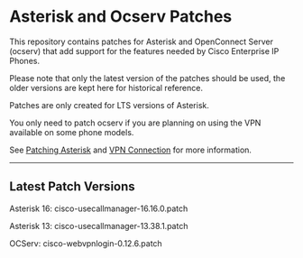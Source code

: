 # Asterisk and Ocserv Patches

This repository contains patches for Asterisk and OpenConnect Server
(ocserv) that add support for the features needed by Cisco Enterprise
IP Phones.

Please note that only the latest version of the patches should be used,
the older versions are kept here for historical reference.

Patches are only created for LTS versions of Asterisk.

You only need to patch ocserv if you are planning on using the VPN
available on some phone models.

See [Patching Asterisk](http://usecallmanager.nz/patching-asterisk.html)
and [VPN Connection](http://usecallmanager.nz/vpn-group.html) for more
information.

---

## Latest Patch Versions

Asterisk 16: cisco-usecallmanager-16.16.0.patch

Asterisk 13: cisco-usecallmanager-13.38.1.patch

OCServ: cisco-webvpnlogin-0.12.6.patch
